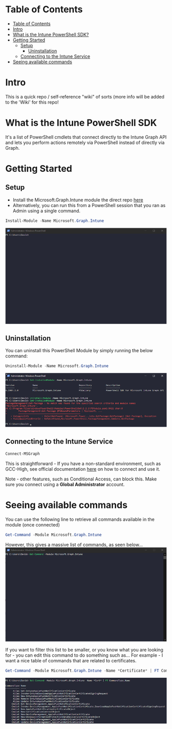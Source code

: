 # Table of Contents
- [Table of Contents](#Table-of-Contents)
- [Intro](#Intro)
- [What is the Intune PowerShell SDK?](#What-is-the-Intune-PowerShell-SDK)
- [Getting Started](#Getting-Started)
  - [Setup](#Setup)
    - [Uninstallation](#Uninstallation)
  - [Connecting to the Intune Service](#Connecting-to-the-Intune-Service)
- [Seeing available commands](#Seeing-available-commands)

  
# Intro
This is a quick repo / self-reference "wiki" of sorts (more info will be added to the 'Wiki' for this repo!
  
# What is the Intune PowerShell SDK
It's a list of PowerShell cmdlets that connect directly to the Intune Graph API and lets you perform actions remotely via PowerShell instead of directly via Graph. 
  
# Getting Started
## Setup
 - Install the Microsoft.Graph.Intune module the direct repo [here](https://www.powershellgallery.com/packages/Microsoft.Graph.Intune)
 - Alternatively, you can run this from a PowerShell session that you ran as Admin using a single command.
```PowerShell
Install-Module -Name Microsoft.Graph.Intune
```
![Setup](images/README/install-module.gif)
## Uninstallation
You can uninstall this PowerShell Module by simply running the below command:

```PowerShell
Uninstall-Module -Name Microsoft.Graph.Intune
```
![Uninstallation](images/README/remove-module.png)

## Connecting to the Intune Service
```PowerShell
Connect-MSGraph
```

This is straightforward - If you have a non-standard environment, such as GCC-High, see official documentation [here](https://github.com/microsoft/Intune-PowerShell-SDK/blob/master/README.md#Each-time-you-use-the-module) on how to connect and use it. 

Note - other features, such as Conditional Access, can block this.
Make sure you connect using a **Global Administrator** account. 

# Seeing available commands
You can use the following line to retrieve all commands available in the module (once connected)
```PowerShell
Get-Command -Module Microsoft.Graph.Intune
```

However, this gives a massive list of commands, as seen below...
![Retrieving ALL commands in the Module](/images/README/get-command-full.gif)

If you want to filter this list to be smaller, or you know what you are looking for - you can edit this command to do something such as...
For example - I want a nice table of commands that are related to certificates. 

```PowerShell
Get-Command -Module Microsoft.Graph.Intune -Name *Certificate* | FT CommandType,Name
```
![Filtered commands for certificates](/images/README/Get-Command-Filtered-Certificates.png)

